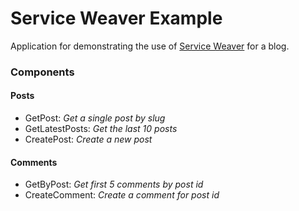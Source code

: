 # Service Weaver Example

Application for demonstrating the use of [Service Weaver](https://serviceweaver.dev/) for a blog.

### Components 

#### Posts
  - GetPost: *Get a single post by slug*
  - GetLatestPosts: *Get the last 10 posts*
  - CreatePost: *Create a new post*

#### Comments
  - GetByPost: *Get first 5 comments by post id*
  - CreateComment: *Create a comment for post id*
